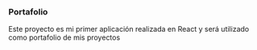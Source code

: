### Portafolio

Este proyecto es mi primer aplicación realizada en React y será utilizado como portafolio de mis proyectos
